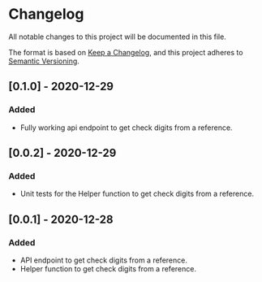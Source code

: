 # Changelog

All notable changes to this project will be documented in this file.

The format is based on [Keep a Changelog](https://keepachangelog.com/en/1.0.0/),
and this project adheres to [Semantic Versioning](https://semver.org/spec/v2.0.0.html).

## [0.1.0] - 2020-12-29

### Added

- Fully working api endpoint to get check digits from a reference.

## [0.0.2] - 2020-12-29

### Added

- Unit tests for the Helper function to get check digits from a reference.

## [0.0.1] - 2020-12-28

### Added

- API endpoint to get check digits from a reference.
- Helper function to get check digits from a reference.
